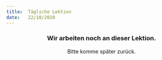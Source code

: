 ```yaml
---
title:  Tägliche Lektion
date:   22/10/2020
---
```


### <center>Wir arbeiten noch an dieser Lektion.</center>
<center>Bitte komme später zurück.</center>